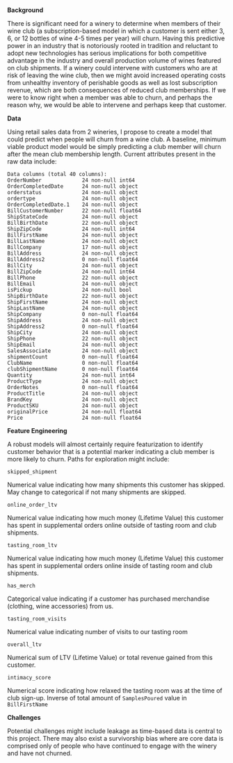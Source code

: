 **Background**

There is significant need for a winery to determine when members of their wine club (a subscription-based model in which a customer is sent either 3, 6, or 12 bottles of wine 4-5 times per year) will churn. Having this predictive power in an industry that is notoriously rooted in tradition and reluctant to adopt new technologies has serious implications for both competitive advantage in the industry and overall production volume of wines featured on club shipments. If a winery could intervene with customers who are at risk of leaving the wine club, then we might avoid increased operating costs from unhealthy inventory of perishable goods as well as lost subscription revenue, which are both consequences of reduced club memberships. If we were to know right when a member was able to churn, and perhaps the reason why, we would be able to intervene and perhaps keep that customer.

**Data**

Using retail sales data from 2 wineries, I propose to create a model that could predict when people will churn from a wine club. A baseline, minimum viable product model would be simply predicting a club member will churn after the mean club membership length. Current attributes present in the raw data include:

```
Data columns (total 40 columns):
OrderNumber             24 non-null int64
OrderCompletedDate      24 non-null object
orderstatus             24 non-null object
ordertype               24 non-null object
OrderCompletedDate.1    24 non-null object
BillCustomerNumber      22 non-null float64
ShipStateCode           24 non-null object
BillBirthDate           22 non-null object
ShipZipCode             24 non-null int64
BillFirstName           24 non-null object
BillLastName            24 non-null object
BillCompany             17 non-null object
BillAddress             24 non-null object
BillAddress2            0 non-null float64
BillCity                24 non-null object
BillZipCode             24 non-null int64
BillPhone               22 non-null object
BillEmail               24 non-null object
isPickup                24 non-null bool
ShipBirthDate           22 non-null object
ShipFirstName           24 non-null object
ShipLastName            24 non-null object
ShipCompany             0 non-null float64
ShipAddress             24 non-null object
ShipAddress2            0 non-null float64
ShipCity                24 non-null object
ShipPhone               22 non-null object
ShipEmail               24 non-null object
SalesAssociate          24 non-null object
shipmentCount           0 non-null float64
ClubName                0 non-null float64
clubShipmentName        0 non-null float64
Quantity                24 non-null int64
ProductType             24 non-null object
OrderNotes              0 non-null float64
ProductTitle            24 non-null object
BrandKey                24 non-null object
ProductSKU              24 non-null object
originalPrice           24 non-null float64
Price                   24 non-null float64
```

**Feature Engineering**

A robust models will almost certainly require featurization to identify customer behavior that is a potential marker indicating a club member is more likely to churn. Paths for exploration might include:

```
skipped_shipment
```
Numerical value indicating how many shipments this customer has skipped. May change to categorical if not many shipments are skipped.

```
online_order_ltv
```

Numerical value indicating how much money (Lifetime Value) this customer has spent in supplemental orders online outside of tasting room and club shipments.

```
tasting_room_ltv
```

Numerical value indicating how much money (Lifetime Value) this customer has spent in supplemental orders online inside of tasting room and club shipments.


```
has_merch
```

Categorical value indicating if a customer has purchased merchandise (clothing, wine accessories) from us.

```
tasting_room_visits
```

Numerical value indicating number of visits to our tasting room


```
overall_ltv
```

Numerical sum of LTV (Lifetime Value) or total revenue gained from this customer.


```
intimacy_score
```

Numerical score indicating how relaxed the tasting room was at the time of club sign-up. Inverse of total amount of ```SamplesPoured``` value in ```BillFirstName```


**Challenges**

Potential challenges might include leakage as time-based data is central to this project. There may also exist a survivorship bias where are core data is comprised only of people who have continued to engage with the winery and have not churned.
